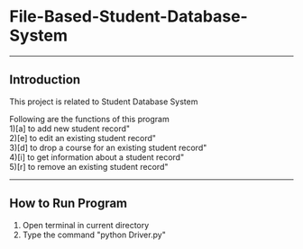 # File-Based-Student-Database-System
-------------------------------
Introduction
-------------------------------
This project is related to Student Database System

Following are the functions of this program<br />
       1)[a] to add new student record" <br />
       2)[e] to edit an existing student record" <br />
       3)[d] to drop a course for an existing student record"<br />
       4)[i] to get information about a student record"<br />
       5)[r] to remove an existing student record"<br />

-------------------------------
How to Run Program
-------------------------------
1) Open terminal in current directory 
2) Type the command "python Driver.py"

